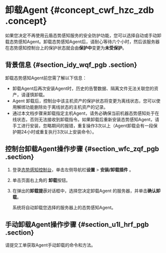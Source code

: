 # 卸载Agent {#concept_cwf_hzc_zdb .concept}

如果您决定不再使用云盾态势感知服务的安全防护功能，您可以选择自动或手动卸载态势感知Agent。卸载态势感知Agent后，请耐心等待六个小时，然后该服务器在态势感知控制台上的保护状态就会由**保护中**变更为**未受保护**。

## 背景信息 {#section_idy_wqf_pgb .section}

卸载态势感知Agent前您需了解以下信息：

-   卸载Agent后再次安装Agent时，历史的告警数据、隔离文件无法关联您的资产，请谨慎卸载。
-   Agent 卸载后，控制台中该主机资产的保护状态将变更为离线状态，您可以使用解绑功能删除处于离线状态的主机资产的记录。
-   通过本文档步骤来卸载指定主机Agent，请务必确保当前机器态势感知处于在线状态，否则无法接收到卸载指令。如果卸载后重新安装态势感知Agent，请手工进行安装，忽略期间的报错，重复操作3次以上（Agent卸载会有一段保护期24小时或重复执行3次以上安装命令）。

## 控制台卸载Agent操作步骤 {#section_wfc_zqf_pgb .section}

1.  登录[态势感知控制台](https://yundunnext.console.aliyun.com/?p=sasnext#/overview)，单击左侧导航栏**设置** \> **安装/卸载插件** 。
2.  单击页面右上角的 **卸载**按钮。
3.  在弹出的**卸载提示**对话框中，选择您决定卸载Agent 的服务器，并单击**确认卸载**。

    系统将自动卸载您选择的服务器上的态势感知Agent。


## 手动卸载Agent操作步骤 {#section_u1l_hrf_pgb .section}

请提交工单获取Agent手动卸载的命令和方法。

